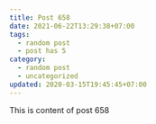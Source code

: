 ```yaml
---
title: Post 658
date: 2021-06-22T13:29:38+07:00
tags:
  - random post
  - post has 5
category:
  - random post
  - uncategorized
updated: 2020-03-15T19:45:45+07:00
---
```

This is content of post 658